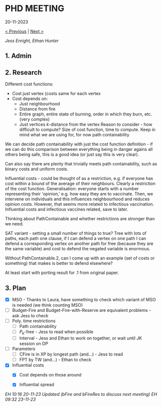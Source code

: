 # PHD MEETING

20-11-2023

[< Previous]() | [Next >]()

_Jess Enright,_
_Ethan Hunter_


## 1. Admin


## 2. Research

Different cost functions:
 - Cost just vertex (costs same for each vertex
 - Cost depends on:
	 - Just neighbourhood
	 - Distance from fire
	 - Entire graph, entire state of burning, order in which they burn, etc. (very complex)
	 - Just vertices $k$-distance from the vertex
Reason to consider - how difficult to compute? Size of cost function, time to compute. Keep in mind what we are using for, for now path containability

We can decide path containability with just the cost function definition - if we can do this comparison between everything being in danger agains all others being safe, this is a good idea (or just say this is very clear).

Can also say there are plenty that trivially meets path containability, such as binary costs and uniform costs.


Influential costs - could be thought of as a restriction, e.g. if everyone has cost within a bound of the average of their neighbours. Clearly a restriction of the cost function. Generalisation: everyone starts with a number representing their 'opinion,' e.g. how easy they are to vaccinate. Then, we intervene on individuals and this influences neighbourhood and reduces opinion costs. However, that seems more related to infectious vaccination. Influential costs and infectious vaccines related, save to later.

Thinking about PathContainable and whether restrictions are stronger than we need.

SAT variant - setting a small number of things to true? Tree with lots of paths, each path one clause, if I can defend a vertex on one path I can defend a corresponding vertex on another path for free (because they are the same variable) and cost to defend the negated variable is enormous.

Without PathContainable.2, can I come up with an example (set of costs or something) that makes is better to defend elsewhere?

At least start with porting result for .1 from original paper.
## 3. Plan

 - [x] MSO - Thanks to Laura, have something to check which variant of MSO is needed (we think counting MSO)
 - [ ] Budget-Fire and Budget-Fire-with-Reserve are equivalent problems - ask Jess to check
 - [ ] Poly. time restrictions
	 - [ ] Path containability
	 - [ ] $P_k$-free - Jess to read when possible
	 - [ ] Interval - Jess and Ethan to work on together, or wait until JK session on DP
 - [ ] Parameters
	 - [ ] CFire is in XP by longest path (and...) - Jess to read
	 - [ ] FPT by TW (and...) - Ethan to check
 - [x] Influential costs
	 - [x] Cost depends on those around
	 - [x] Influential spread


_EH 10:16 20-11-23_
_Updated (bFire and bFireRes to discuss next meeting) EH 09:32 23-11-23_
